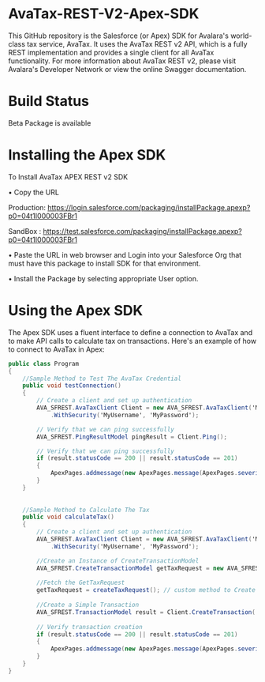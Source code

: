 # AvaTax-REST-V2-Apex-SDK

This GitHub repository is the Salesforce (or Apex) SDK for Avalara's world-class tax service, AvaTax. It uses the AvaTax REST v2 API, which is a fully REST implementation and provides a single client for all AvaTax functionality. For more information about AvaTax REST v2, please visit Avalara's Developer Network or view the online Swagger documentation.

# Build Status

Beta Package is available

# Installing the Apex SDK

To Install AvaTax APEX REST v2 SDK 

• Copy the URL 

Production: https://login.salesforce.com/packaging/installPackage.apexp?p0=04t1I000003FBr1

SandBox : https://test.salesforce.com/packaging/installPackage.apexp?p0=04t1I000003FBr1

• Paste the URL in web browser and Login into your Salesforce Org that must have this package to install SDK for that environment.

• Install the Package by selecting appropriate User option. 


# Using the Apex SDK

The Apex SDK uses a fluent interface to define a connection to AvaTax and to make API calls to calculate tax on transactions. Here's an example of how to connect to AvaTax in Apex:

```csharp
public class Program
{
    //Sample Method to Test The AvaTax Credential
    public void testConnection()
    {
        // Create a client and set up authentication
        AVA_SFREST.AvaTaxClient Client = new AVA_SFREST.AvaTaxClient('MyTestApp', '1.0', AVA_SFREST.Environment.MachineName, AVA_SFREST.AvaTaxEnvironment.Sandbox)
            .WithSecurity('MyUsername', 'MyPassword');

        // Verify that we can ping successfully
        AVA_SFREST.PingResultModel pingResult = Client.Ping();

        // Verify that we can ping successfully
        if (result.statusCode == 200 || result.statusCode == 201)
        {
            ApexPages.addmessage(new ApexPages.message(ApexPages.severity.SUCCESS, 'Connected to AvaTax'));
        }
    }
    
    
    //Sample Method to Calculate The Tax
    public void calculateTax()
    {
        // Create a client and set up authentication
        AVA_SFREST.AvaTaxClient Client = new AVA_SFREST.AvaTaxClient('MyTestApp', '1.0', AVA_SFREST.Environment.MachineName, AVA_SFREST.AvaTaxEnvironment.Sandbox)
            .WithSecurity('MyUsername', 'MyPassword');

        //Create an Instance of CreateTransactionModel
        AVA_SFREST.CreateTransactionModel getTaxRequest = new AVA_SFREST.CreateTransactionModel();
        
        //Fetch the GetTaxRequest
        getTaxRequest = createTaxRequest(); // custom method to Create Tax Request
       
        //Create a Simple Transaction
        AVA_SFREST.TransactionModel result = Client.CreateTransaction('Addresses',getTaxRequest);
      
        // Verify transaction creation 
        if (result.statusCode == 200 || result.statusCode == 201)
        {
            ApexPages.addmessage(new ApexPages.message(ApexPages.severity.SUCCESS, 'Transaction Created in AvaTax'));
        }
    }
}
```
